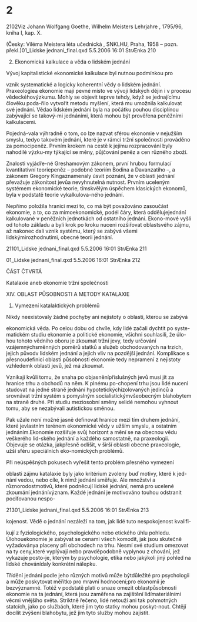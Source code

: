 # 2

2102Viz Johann Wolfgang Goethe, Wilhelm Meisters Lehrjahre , 1795/96, kniha I, kap. X.

(Česky: Viléma Meistera léta učednická , SNKLHU, Praha, 1958 – pozn. překl.)01_Lidske jednani_final.qxd 5.5.2006 16:01 StrÆnka 210

2. Ekonomická kalkulace a věda o lidském jednání

Vývoj kapitalistické ekonomické kalkulace byl nutnou podmínkou pro

vznik systematické a logicky koherentní vědy o lidském jednání. Praxeologiea ekonomie mají pevné místo ve vývoji lidských dějin i v procesu vědeckéhovýzkumu. Mohly se objevit teprve tehdy, když se jednajícímu člověku poda-řilo vytvořit metodu myšlení, která mu umožnila kalkulovat své jednání. Vědao lidském jednání byla na počátku pouhou disciplínou zabývající se takový-mi jednáními, která mohou být prověřena peněžními kalkulacemi.

Pojedná-vala výhradně o tom, co lze nazvat sférou ekonomie v nejužším smyslu, tedyo takovém jednání, které je v rámci tržní společnosti prováděno za pomocipeněz. Prvním krokem na cestě k jejímu rozpracování byly nahodilé výzku-my týkající se měny, půjčování peněz a cen různého zboží.

Znalosti vyjádře-né Greshamovým zákonem, první hrubou formulací kvantitativní teoriepeněz – podobné teoriím Bodina a Davanzatiho –, a zákonem Gregory Kingaznamenaly úsvit poznání, že v oblasti jednání převažuje zákonitost jevůa nevyhnutelná nutnost. Prvním uceleným systémem ekonomické teorie, tímskvělým úspěchem klasických ekonomů, byla v podstatě teorie vykalkulova-ného jednání.

Nepřímo položila hranici mezi to, co má být považováno zasoučást ekonomie, a to, co za mimoekonomické, podél čáry, která oddělujejednání kalkulované v peněžních jednotkách od ostatního jednání. Ekono-mové vyšli od tohoto základu a byli krok po kroku nuceni rozšiřovat oblastsvého zájmu, až nakonec dali vznik systému, který se zabývá všemi lidskýmirozhodnutími, obecné teorii jednání.

21101_Lidske jednani_final.qxd 5.5.2006 16:01 StrÆnka 211

01_Lidske jednani_final.qxd 5.5.2006 16:01 StrÆnka 212

ČÁST ČTVRTÁ

Katalaxie aneb ekonomie tržní společnosti

XIV. OBLAST PŮSOBNOSTI A METODY KATALAXIE

1. Vymezení katalaktických problémů

Nikdy neexistovaly žádné pochyby ani nejistoty o oblasti, kterou se zabývá

ekonomická věda. Po celou dobu od chvíle, kdy lidé začali dychtit po syste-matickém studiu ekonomie a politické ekonomie, všichni souhlasili, že úlo-hou tohoto vědního oboru je zkoumat tržní jevy, tedy určování vzájemnýchsměnných poměrů statků a služeb obchodovaných na trzích, jejich původv lidském jednání a jejich vliv na pozdější jednání. Komplikace s přesnoudefinicí oblasti působnosti ekonomie tedy nepramení z nejistoty vzhledemk oblasti jevů, jež má zkoumat.

Vznikají kvůli tomu, že snaha po objasněnípříslušných jevů musí jít za hranice trhu a obchodů na něm. K plnému po-chopení trhu jsou lidé nuceni studovat na jedné straně jednání hypotetickýchizolovaných jedinců a srovnávat tržní systém s pomyslným socialistickýmvšeobecným blahobytem na straně druhé. Při studiu meziosobní směny selidé nemohou vyhnout tomu, aby se nezabývali autistickou směnou.

Pak užale není možné jasně definovat hranice mezi tím druhem jednání, které jevlastním terénem ekonomické vědy v užším smyslu, a ostatním jednáním.Ekonomie rozšiřuje svůj horizont a mění se na obecnou vědu veškerého lid-ského jednání a každého samostatně, na praxeologii. Objevuje se otázka, jakpřesně odlišit, v širší oblasti obecné praxeologie, užší sféru speciálních eko-nomických problémů.

Při neúspěšných pokusech vyřešit tento problém přesného vymezení

oblasti zájmu katalaxie byly jako kritérium zvoleny buď motivy, které k jed-nání vedou, nebo cíle, k nimž jednání směřuje. Ale množství a různorodostmotivů, které podněcují lidské jednání, nemá pro ucelené zkoumání jednánívýznam. Každé jednání je motivováno touhou odstranit pociťovanou nespo-

21301_Lidske jednani_final.qxd 5.5.2006 16:01 StrÆnka 213

kojenost. Vědě o jednání nezáleží na tom, jak lidé tuto nespokojenost kvalifi-

kují z fyziologického, psychologického nebo etického úhlu pohledu. Úlohouekonomie je zabývat se cenami všech komodit, jak jsou skutečně vyžadoványa placeny při obchodech na trhu. Nesmí své studium omezovat na ty ceny,které vyplývají nebo pravděpodobně vyplynou z chování, jež vykazuje posto-je, kterým by psychologie, etika nebo jakýkoli jiný pohled na lidské chovánídaly konkrétní nálepku.

Třídění jednání podle jeho různých motivů může býtdůležité pro psychologii a může poskytovat měřítko pro mravní hodnocení;pro ekonomii je bezvýznamné. Totéž v podstatě platí o snaze omezit oblastpůsobnosti ekonomie na ta jednání, která jsou zaměřena na zajištění lidímateriálními věcmi vnějšího světa. Striktně řečeno, lidé netouží ani tak pohmotných statcích, jako po službách, které jim tyto statky mohou poskyt-nout. Chtějí docílit zvýšení blahobytu, jež jim tyto služby mohou zajistit.
